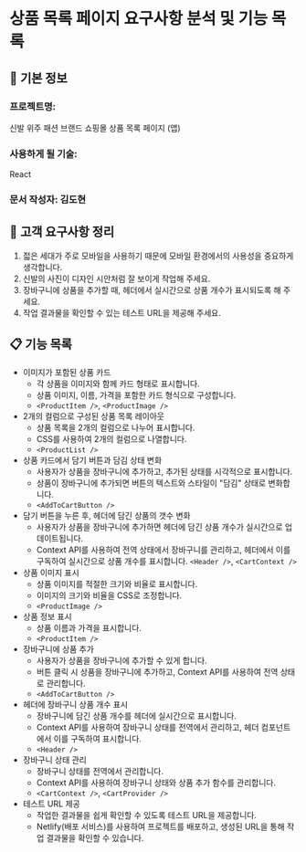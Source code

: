 # 상품 목록 페이지 요구사항 분석 및 기능 목록

## 📌 기본 정보
### 프로젝트명: 
신발 위주 패션 브랜드 쇼핑몰 상품 목록 페이지 (앱)

### 사용하게 될 기술: 
React

### 문서 작성자: 김도현

## 📝 고객 요구사항 정리
1. 젋은 세대가 주로 모바일을 사용하기 때문에 모바일 환경에서의 사용성을 중요하게 생각합니다.
2. 신발의 사진이 디자인 시안처럼 잘 보이게 작업해 주세요.
3. 장바구니에 상품을 추가할 때, 헤더에서 실시간으로 상품 개수가 표시되도록 해 주세요.
4. 작업 결과물을 확인할 수 있는 테스트 URL을 제공해 주세요.

## 📋 기능 목록
- 이미지가 포함된 상품 카드
  - 각 상품을 이미지와 함께 카드 형태로 표시합니다.
  - 상품 이미지, 이름, 가격을 포함한 카드 형식으로 구성합니다.
  - `<ProductItem />`, `<ProductImage />`
- 2개의 컬럼으로 구성된 상품 목록 레이아웃
  - 상품 목록을 2개의 컬럼으로 나누어 표시합니다.
  - CSS를 사용하여 2개의 컬럼으로 나열합니다.
  - `<ProductList />`
- 상품 카드에서 담기 버튼과 담김 상태 변화
    - 사용자가 상품을 장바구니에 추가하고, 추가된 상태를 시각적으로 표시합니다.
    - 상품이 장바구니에 추가되면 버튼의 텍스트와 스타일이 "담김" 상태로 변화합니다.
  - `<AddToCartButton />`
- 담기 버튼을 누른 후, 헤더에 담긴 상품의 갯수 변화
  - 사용자가 상품을 장바구니에 추가하면 헤더에 담긴 상품 개수가 실시간으로 업데이트됩니다.
  - Context API를 사용하여 전역 상태에서 장바구니를 관리하고, 헤더에서 이를 구독하여 실시간으로 상품 개수를 표시합니다.
  `<Header />`, `<CartContext />`
- 상품 이미지 표시
  - 상품 이미지를 적절한 크기와 비율로 표시합니다.
  - 이미지의 크기와 비율을 CSS로 조정합니다.
  - `<ProductImage />`
- 상품 정보 표시
  - 상품 이름과 가격을 표시합니다.
  - `<ProductItem />`
- 장바구니에 상품 추가
  - 사용자가 상품을 장바구니에 추가할 수 있게 합니다.
  - 버튼 클릭 시 상품을 장바구니에 추가하고, Context API를 사용하여 전역 상태로 관리합니다.
  - `<AddToCartButton />`
- 헤더에 장바구니 상품 개수 표시
  - 장바구니에 담긴 상품 개수를 헤더에 실시간으로 표시합니다.
  - Context API를 사용하여 장바구니 상태를 전역에서 관리하고, 헤더 컴포넌트에서 이를 구독하여 표시합니다.
  - `<Header />`
- 장바구니 상태 관리
  - 장바구니 상태를 전역에서 관리합니다.
  - Context API를 사용하여 장바구니 상태와 상품 추가 함수를 관리합니다.
  - `<CartContext />`, `<CartProvider />`
- 테스트 URL 제공
  - 작업한 결과물을 쉽게 확인할 수 있도록 테스트 URL을 제공합니다.
  - Netlify(배포 서비스)를 사용하여 프로젝트를 배포하고, 생성된 URL을 통해 작업 결과물을 확인할 수 있습니다.
